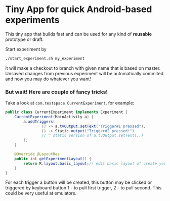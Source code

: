 # Tiny App for quick Android-based experiments

This tiny app that builds fast and can be used for any kind of __reusable__ prototype or draft.

Start experiment by

```bash
./start_experiment.sh my_experiment
```
it will make a checkout to branch with given name that is based on master. Unsaved changes from previous experiment will be automatically commited and now you may do whatever you want!

### But wait! Here are couple of fancy tricks!
Take a look at `com.testspace.CurrentExperiment`, for example:

```java
public class CurrentExperiment implements Experiment {
    CurrentExperiment(MainActivity a) {
        a.addTriggers(
                () -> a.tvOutput.setText("Trigger#1 pressed"),
                () -> Static.output("Trigger#2 pressed!")
                // ^ static version of a.tvOutput.setText(..)
        );
    }

    @Override @LayoutRes
    public int getExperimentLayout() {
        return R.layout.basic_layout;// edit basic layout of create your own
    }
}
```

For each trigger a button will be created, this button may be clicked or triggered by keyboard button 1 - to pull first trigger, 2 - to pull second.
This could be very useful at emulators.
